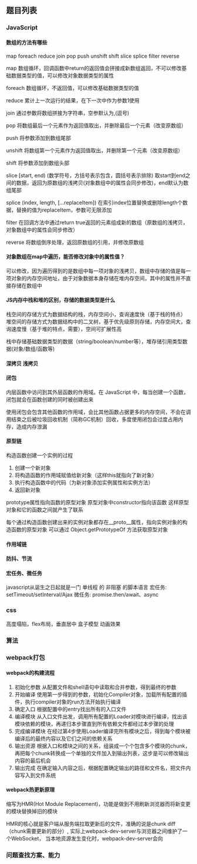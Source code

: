 ## 题目列表

### JavaScript

#### 数组的方法有哪些
map foreach reduce join pop push unshift shift slice splice filter reverse

map 数组循环，回调函数中return的返回值会拼接成新数组返回，不可以修改基础数据类型的值，可以修改对象数据类型的属性

foreach 数组循环，不返回值，可以修改基础数据类型的值

reduce 累计上一次运行的结果，在下一次中作为参数1使用

join 通过参数将数组拼接为字符串，空参默认为,(逗号)

pop 将数组最后一个元素作为返回值取出，并删除最后一个元素（改变原数组）

push 将参数添加到数组尾部

unshift 将数组第一个元素作为返回值取出，并删除第一个元素（改变原数组）

shift 将参数添加到数组头部

slice [start, end) (数学符号，方括号表示包含，圆括号表示排除) 取start到end之间的数据，返回为原数组的浅拷贝(对象数组中的属性会同步修改)，end默认为数组尾部

splice (index, length, [...replaceItem]) 在索引index位置替换或删除length个数据，替换的值为replaceItem，参数可无限添加

filter 在回调方法中通过return true返回的元素组成新的数组（原数组的浅拷贝，对象数组中的属性会同步修改）

reverse 将数组倒序处理，返回原数组的引用，并修改原数组

#### 对象数组在map中遍历，能否修改对象中的属性值？
可以修改，因为遍历得到的是数组中每一项对象的浅拷贝，数组中存储的值是每一项对象的内存空间地址，由于对象数据本身存储在堆内存空间，其中的属性并不直接存储在数组中


#### JS内存中栈和堆的区别，存储的数据类型是什么
栈空间的存储方式为数据结构的栈，内存空间小，查询速度快（基于栈的特点）
堆空间的存储方式为数据结构中的二叉树，基于优先级原则存储，内存空间大，查询速度慢（基于堆的特点，需要），空间可扩展性高

栈中存储基础数据类型的数据（string/boolean/number等），堆存储引用类型数据(对象/数组/函数等)



#### 深拷贝 浅拷贝

#### 闭包
内层函数中访问到其外层函数的作用域。在 JavaScript 中，每当创建一个函数，闭包就会在函数创建的同时被创建出来

使用闭包会包含其他函数的作用域，会比其他函数占据更多的内存空间，不会在调用结束之后被垃圾回收机制（简称GC机制）回收，多度使用闭包会过度占用内存，造成内存泄漏

#### 原型链
构造函数创建一个实例的过程
1. 创建一个新对象
2. 将构造函数的作用域赋值给新对象（这样this就指向了新对象）
3. 执行构造函数中的代码（为新对象添加实例属性和实例方法）
4. 返回新对象

prototype属性指向函数的原型对象
原型对象中constructor指向该函数
这样原型对象和它的函数之间就产生了联系

每个通过构造函数创建出来的实例对象都存在__proto__属性，指向实例对象的构造函数的原型对象
可以通过 Object.getPrototypeOf 方法获取原型对象

#### 作用域链

#### 防抖、节流

#### 宏任务、微任务
javascript从诞生之日起就是一门 单线程 的 非阻塞 的脚本语言
宏任务: setTimeout/setInterval/Ajax
微任务: promise.then/await、async

### css
高度塌陷，flex布局，垂直居中 盒子模型 动画效果

### 算法

### webpack打包
#### webpack的构建流程
1. 初始化参数
从配置文件和shell语句中读取和合并参数，得到最终的参数
2. 开始编译
使用第一步得到的参数，初始化Compiler对象，加载所有配置的插件，执行compiler对象的run方法开始执行编译
3. 确定入口
根据配置中的entry找出所有的入口文件
4. 编译模块
从入口文件出发，调用所有配置的Loader对模块进行编译，找出该模块依赖的模块，再递归本步骤直到所有依赖文件都经过本步骤的处理
5. 完成编译模块
在经过第4步使用Loader编译完所有模块之后，得到每个模块被编译后的最终内容以及它们之间的依赖关系
6. 输出资源
根据入口和模块之间的关系，组装成一个个包含多个模块的chunk，再把每个chunk转换成一个单独的文件加入到输出列表，这步是可以修改输出内容的最后机会
7. 输出完成
在确定输入内容之后，根据配置确定输出的路径和文件名，把文件内容写入到文件系统

#### webpack热更新原理
缩写为HMR(Hot Module Replacement)，功能是做到不用刷新浏览器而将新变更的模块替换掉旧的模块

HMR的核心就是客户端从服务端拉取更新后的文件，准确的说是chunk diff（chunk需要更新的部分）, 实际上webpack-dev-server与浏览器之间维护了一个WebSocket， 当本地资源发生变化时，webpack-dev-server会向

### 问题查找方案、能力
